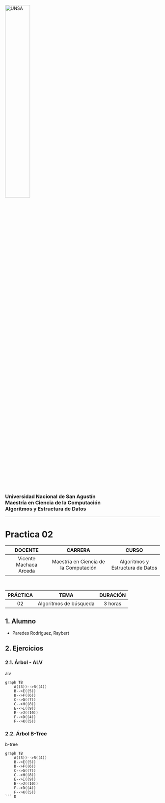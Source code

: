 <img src="https://github.com/UNSA-MCC-2022/MCC_Algoritmos_2022/blob/main/logo_unsa.jpg" alt="UNSA" width="40%"/>

### Universidad Nacional de San Agustín <br/> Maestría en Ciencia de la Computación <br/>  Algoritmos y Estructura de Datos
<hr/>

# Practica 02

| DOCENTE | CARRERA | CURSO |
| :-: | :-: | :-: |
| Vicente Machaca Arceda | Maestría en Ciencia de la Computación | Algoritmos y Estructura de Datos |
<br/>

| PRÁCTICA | TEMA | DURACIÓN |
| :-: | :-: | :-: |
| 02 | Algoritmos de búsqueda | 3 horas

## 1. Alumno
- Paredes Rodriguez, Raybert

## 2. Ejercicios

### 2.1. Árbol - ALV

alv

```mermaid
graph TB
    A((3))-->B((4))
    B-->E((5))
    B-->F((6))
    C-->G((7))
    C-->H((8))
    E-->I((9))
    E-->J((10))    
    F-->D((4))
    F-->K((5))
```

### 2.2. Árbol B-Tree

b-tree

```mermaid
graph TB
    A((3))-->B((4))
    B-->E((5))
    B-->F((6))
    C-->G((7))
    C-->H((8))
    E-->I((9))
    E-->J((10))    
    F-->D((4))
    F-->K((5))
``` D
```
